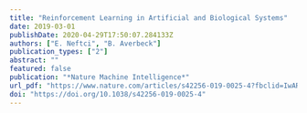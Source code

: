 ```yaml
---
title: "Reinforcement Learning in Artificial and Biological Systems"
date: 2019-03-01
publishDate: 2020-04-29T17:50:07.284133Z
authors: ["E. Neftci", "B. Averbeck"]
publication_types: ["2"]
abstract: ""
featured: false
publication: "*Nature Machine Intelligence*"
url_pdf: "https://www.nature.com/articles/s42256-019-0025-4?fbclid=IwAR2Sqd791fa2c7kvYLLlnR2_HWDFQpDA6ZwEOhBfLdACrwScTdVxGM3b76g#citeas"
doi: "https://doi.org/10.1038/s42256-019-0025-4"
---
```


